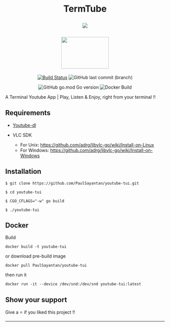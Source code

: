 <h1 align="center">TermTube

![](https://img.shields.io/badge/YouTube-Terminal%20App-black?logoColor=fc2803&style=for-the-badge&logo=youtube)

<img src="https://user-images.githubusercontent.com/53504602/92931573-454e8400-f461-11ea-904f-8fad59bb0d2a.gif" width="150" height="100"/>

</h1>

<div align="center">

[![Build Status](https://img.shields.io/endpoint.svg?url=https%3A%2F%2Factions-badge.atrox.dev%2FPaulSayantan%2Fyoutube-tui%2Fbadge%3Fref%3Dmaster&style=for-the-badge&color=green)](https://actions-badge.atrox.dev/PaulSayantan/youtube-tui/goto?ref=master)
![GitHub last commit (branch)](https://img.shields.io/github/last-commit/PaulSayantan/youtube-tui/master?style=for-the-badge&logo=github&color=orange)

![GitHub go.mod Go version](https://img.shields.io/github/go-mod/go-version/PaulSayantan/youtube-tui?style=for-the-badge&logo=go)
![Docker Build](https://img.shields.io/docker/cloud/build/PaulSayantan/TermTube?logo=docker&style=for-the-badge)
</div>

A Terminal Youtube App | Play, Listen &amp; Enjoy, right from your terminal !!


## Requirements

* [Youtube-dl](https://youtube-dl.org/downloads/)

* VLC SDK
    - For Unix: https://github.com/adrg/libvlc-go/wiki/Install-on-Linux
    - For Windows: https://github.com/adrg/libvlc-go/wiki/Install-on-Windows

## Installation

```
$ git clone https://github.com/PaulSayantan/youtube-tui.git

$ cd youtube-tui

$ CGO_CFLAGS="-w" go build 

$ ./youtube-tui
```
## Docker 
Build
```
docker build -t youtube-tui
```
or download pre-build image
```
docker pull PaulSayantan/youtube-tui
```
then run it
```
docker run -it --device /dev/snd:/dev/snd youtube-tui:latest 
```
## Show your support

Give a ⭐ if you liked this project !!

---
